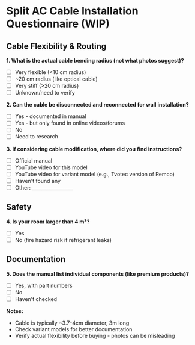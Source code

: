 # Split AC Cable Installation Questionnaire (WIP)

## Cable Flexibility & Routing

**1. What is the actual cable bending radius (not what photos suggest)?**
- [ ] Very flexible (<10 cm radius)
- [ ] ~20 cm radius (like optical cable)
- [ ] Very stiff (>20 cm radius)
- [ ] Unknown/need to verify

**2. Can the cable be disconnected and reconnected for wall installation?**
- [ ] Yes - documented in manual
- [ ] Yes - but only found in online videos/forums
- [ ] No
- [ ] Need to research

**3. If considering cable modification, where did you find instructions?**
- [ ] Official manual
- [ ] YouTube video for this model
- [ ] YouTube video for variant model (e.g., Tvotec version of Remco)
- [ ] Haven't found any
- [ ] Other: _________________

## Safety

**4. Is your room larger than 4 m²?**
- [ ] Yes
- [ ] No (fire hazard risk if refrigerant leaks)

## Documentation

**5. Does the manual list individual components (like premium products)?**
- [ ] Yes, with part numbers
- [ ] No
- [ ] Haven't checked

**Notes:**
- Cable is typically ~3.7-4cm diameter, 3m long
- Check variant models for better documentation
- Verify actual flexibility before buying - photos can be misleading
